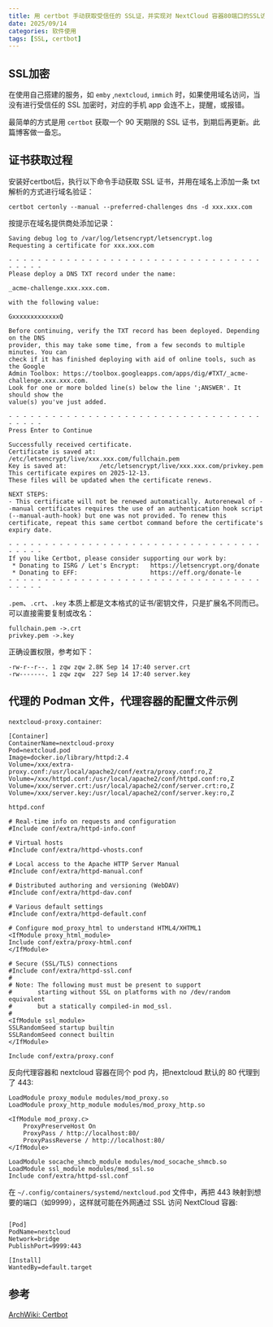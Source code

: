 ```yaml
---
title: 用 certbot 手动获取受信任的 SSL证，并实现对 NextCloud 容器80端口的SSL访问
date: 2025/09/14
categories: 软件使用
tags: [SSL, certbot]
---
```


## SSL加密

在使用自己搭建的服务，如 `emby` ,`nextcloud`, `immich` 时，如果使用域名访问，当没有进行受信任的 SSL 加密时，对应的手机 app 会连不上，提醒，或报错。

最简单的方式是用 `certbot` 获取一个 90 天期限的 SSL 证书，到期后再更新。此篇博客做一备忘。

## 证书获取过程

安装好certbot后，执行以下命令手动获取 SSL 证书，并用在域名上添加一条 txt 解析的方式进行域名验证：
```shell
certbot certonly --manual --preferred-challenges dns -d xxx.xxx.com
```
按提示在域名提供商处添加记录：
```shell
Saving debug log to /var/log/letsencrypt/letsencrypt.log
Requesting a certificate for xxx.xxx.com

- - - - - - - - - - - - - - - - - - - - - - - - - - - - - - - - - - - - - - - -
Please deploy a DNS TXT record under the name:

_acme-challenge.xxx.xxx.com.

with the following value:

GxxxxxxxxxxxxxQ

Before continuing, verify the TXT record has been deployed. Depending on the DNS
provider, this may take some time, from a few seconds to multiple minutes. You can
check if it has finished deploying with aid of online tools, such as the Google
Admin Toolbox: https://toolbox.googleapps.com/apps/dig/#TXT/_acme-challenge.xxx.xxx.com.
Look for one or more bolded line(s) below the line ';ANSWER'. It should show the
value(s) you've just added.

- - - - - - - - - - - - - - - - - - - - - - - - - - - - - - - - - - - - - - - -
Press Enter to Continue

Successfully received certificate.
Certificate is saved at: /etc/letsencrypt/live/xxx.xxx.com/fullchain.pem
Key is saved at:         /etc/letsencrypt/live/xxx.xxx.com/privkey.pem
This certificate expires on 2025-12-13.
These files will be updated when the certificate renews.

NEXT STEPS:
- This certificate will not be renewed automatically. Autorenewal of --manual certificates requires the use of an authentication hook script (--manual-auth-hook) but one was not provided. To renew this certificate, repeat this same certbot command before the certificate's expiry date.

- - - - - - - - - - - - - - - - - - - - - - - - - - - - - - - - - - - - - - - -
If you like Certbot, please consider supporting our work by:
 * Donating to ISRG / Let's Encrypt:   https://letsencrypt.org/donate
 * Donating to EFF:                    https://eff.org/donate-le
- - - - - - - - - - - - - - - - - - - - - - - - - - - - - - - - - - - - - - - -
```
`.pem`、`.crt`、`.key` 本质上都是文本格式的证书/密钥文件，只是扩展名不同而已。可以直接需要复制或改名：


```
fullchain.pem ->.crt
privkey.pem ->.key
```
正确设置权限，参考如下：
```
-rw-r--r--. 1 zqw zqw 2.8K Sep 14 17:40 server.crt
-rw-------. 1 zqw zqw  227 Sep 14 17:40 server.key
```

## 代理的 Podman 文件，代理容器的配置文件示例

`nextcloud-proxy.container`:
```shell
[Container]
ContainerName=nextcloud-proxy
Pod=nextcloud.pod
Image=docker.io/library/httpd:2.4
Volume=/xxx/extra-proxy.conf:/usr/local/apache2/conf/extra/proxy.conf:ro,Z
Volume=/xxx/httpd.conf:/usr/local/apache2/conf/httpd.conf:ro,Z
Volume=/xxx/server.crt:/usr/local/apache2/conf/server.crt:ro,Z
Volume=/xxx/server.key:/usr/local/apache2/conf/server.key:ro,Z
```

`httpd.conf`
```shell
# Real-time info on requests and configuration
#Include conf/extra/httpd-info.conf

# Virtual hosts
#Include conf/extra/httpd-vhosts.conf

# Local access to the Apache HTTP Server Manual
#Include conf/extra/httpd-manual.conf

# Distributed authoring and versioning (WebDAV)
#Include conf/extra/httpd-dav.conf

# Various default settings
#Include conf/extra/httpd-default.conf

# Configure mod_proxy_html to understand HTML4/XHTML1
<IfModule proxy_html_module>
Include conf/extra/proxy-html.conf
</IfModule>

# Secure (SSL/TLS) connections
#Include conf/extra/httpd-ssl.conf
#
# Note: The following must must be present to support
#       starting without SSL on platforms with no /dev/random equivalent
#       but a statically compiled-in mod_ssl.
#
<IfModule ssl_module>
SSLRandomSeed startup builtin
SSLRandomSeed connect builtin
</IfModule>

Include conf/extra/proxy.conf
```
反向代理容器和 nextcloud 容器在同个 pod 内，把nextcloud 默认的 80 代理到了 443:
```shell
LoadModule proxy_module modules/mod_proxy.so
LoadModule proxy_http_module modules/mod_proxy_http.so

<IfModule mod_proxy.c>
    ProxyPreserveHost On
    ProxyPass / http://localhost:80/
    ProxyPassReverse / http://localhost:80/
</IfModule>

LoadModule socache_shmcb_module modules/mod_socache_shmcb.so
LoadModule ssl_module modules/mod_ssl.so
Include conf/extra/httpd-ssl.conf
```

在 `~/.config/containers/systemd/nextcloud.pod` 文件中，再把 443 映射到想要的端口（如9999），这样就可能在外网通过 SSL 访问 NextCloud 容器:
```shell

[Pod]
PodName=nextcloud
Network=bridge
PublishPort=9999:443

[Install]
WantedBy=default.target
```

## 参考

[ArchWiki: Certbot](https://wiki.archlinux.org/title/Certbot)
